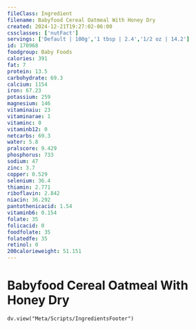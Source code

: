 ```yaml
---
fileClass: Ingredient
filename: Babyfood Cereal Oatmeal With Honey Dry
created: 2024-12-21T19:27:02-06:00
cssclasses: ['nutFact']
servings: ['Default | 100g','1 tbsp | 2.4','1/2 oz | 14.2']
id: 170968
foodgroup: Baby Foods
calories: 391
fat: 7
protein: 13.5
carbohydrate: 69.3
calcium: 1154
iron: 67.23
potassium: 259
magnesium: 146
vitaminaiu: 23
vitaminarae: 1
vitaminc: 0
vitaminb12: 0
netcarbs: 69.3
water: 5.8
pralscore: 9.429
phosphorus: 733
sodium: 47
zinc: 3.7
copper: 0.529
selenium: 36.4
thiamin: 2.771
riboflavin: 2.842
niacin: 36.292
pantothenicacid: 1.54
vitaminb6: 0.154
folate: 35
folicacid: 0
foodfolate: 35
folatedfe: 35
retinol: 0
200calorieweight: 51.151
---
```


# Babyfood Cereal Oatmeal With Honey Dry

```dataviewjs
dv.view("Meta/Scripts/IngredientsFooter")
```